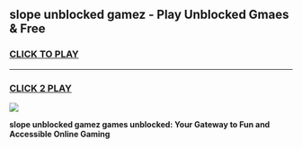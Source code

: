 
## slope unblocked gamez - Play Unblocked Gmaes & Free
<h3>
<a href="https://premium.freeplayer.one?title=slope_unblocked_gamez&ref=19F">CLICK TO PLAY</a></h3>
<hr>

<h3>
<a href="https://premium.freeplayer.one?title=slope_unblocked_gamez&ref=19F">CLICK 2 PLAY</a>
  
</h3>

<a href="https://premium.freeplayer.one?title=slope_unblocked_gamez&ref=19F/"><img src="https://clearcache.store/games.png"></a>


**slope unblocked gamez games unblocked: Your Gateway to Fun and Accessible Online Gaming**
